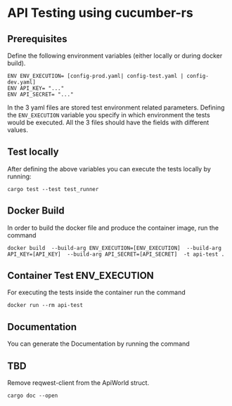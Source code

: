 # API Testing using cucumber-rs

## Prerequisites

Define the following environment variables (either locally or during docker build).

```
ENV ENV_EXECUTION= [config-prod.yaml| config-test.yaml | config-dev.yaml]
ENV API_KEY= "..."
ENV API_SECRET= "..."
```

In the 3 yaml files are stored test environment related parameters. Defining the `ENV_EXECUTION` variable you specify in which environment the tests would be executed. All the 3 files should have the fields with different values.

## Test locally

After defining the above variables you can execute the tests locally by running:

```
cargo test --test test_runner
```

## Docker Build

In order to build the docker file and produce the container image,  run the command

```
docker build  --build-arg ENV_EXECUTION=[ENV_EXECUTION]  --build-arg API_KEY=[API_KEY]  --build-arg API_SECRET=[API_SECRET]  -t api-test .
```

## Container Test ENV_EXECUTION

For executing the tests inside the container run the command

```
docker run --rm api-test
```

## Documentation

You can generate the Documentation by running the command

## TBD

Remove reqwest-client from the ApiWorld struct.

```
cargo doc --open
```
